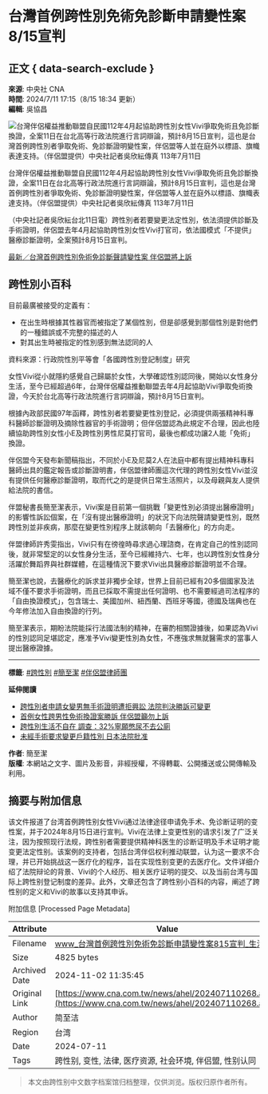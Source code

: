 # 台灣首例跨性別免術免診斷申請變性案 8/15宣判

## 正文 { data-search-exclude }


**來源**: 中央社 CNA  
**時間**: 2024/7/11 17:15（8/15 18:34 更新）  
**編輯**: 吳協昌  

![台灣伴侶權益推動聯盟自民國112年4月起協助跨性別女性Vivi爭取免術且免診斷換證，全案11日在台北高等行政法院進行言詞辯論，預計8月15日宣判，這也是台灣首例跨性別者爭取免術、免診斷證明變性案，伴侶盟等人並在庭外以標語、旗幟表達支持。（伴侶盟提供）中央社記者吳欣紜傳真 113年7月11日](https://imgcdn.cna.com.tw/www/WebPhotos/800/20240711/958x768_wmkn_0_C20240711000197.jpg)

台灣伴侶權益推動聯盟自民國112年4月起協助跨性別女性Vivi爭取免術且免診斷換證，全案11日在台北高等行政法院進行言詞辯論，預計8月15日宣判，這也是台灣首例跨性別者爭取免術、免診斷證明變性案，伴侶盟等人並在庭外以標語、旗幟表達支持。（伴侶盟提供）中央社記者吳欣紜傳真 113年7月11日

（中央社記者吳欣紜台北11日電）跨性別者若要變更法定性別，依法須提供診斷及手術證明，伴侶盟去年4月起協助跨性別女性Vivi打官司，依法國模式「不提供」醫療診斷證明，全案預計8月15日宣判。

[最新／台灣首例跨性別免術免診斷聲請變性案 伴侶盟將上訴](https://www.cna.com.tw/news/ahel/202408150295.aspx)

## 跨性別小百科

目前最廣被接受的定義有：

- 在出生時根據其性器官而被指定了某個性別，但是卻感覺到那個性別是對他們的一種錯誤或不完整的描述的人
- 對其出生時被指定的性別感到無法認同的人

資料來源：行政院性別平等會「各國跨性別登記制度」研究

女性Vivi從小就隱約感覺自己歸屬於女性，大學確認性別認同後，開始以女性身分生活，至今已經超過6年，台灣伴侶權益推動聯盟去年4月起協助Vivi爭取免術換證，今天於台北高等行政法院進行言詞辯論，預計8月15日宣判。

根據內政部民國97年函釋，跨性別者若要變更性別登記，必須提供兩張精神科專科醫師診斷證明及摘除性器官的手術證明；但伴侶盟認為此規定不合理，因此也陸續協助跨性別女性小E及跨性別男性尼莫打官司，最後也都成功讓2人能「免術」換證。

伴侶盟今天發布新聞稿指出，不同於小E及尼莫2人在法庭中都有提出精神科專科醫師出具的鑑定報告或診斷證明書，伴侶盟律師團這次代理的跨性別女性Vivi並沒有提供任何醫療診斷證明，取而代之的是提供日常生活照片，以及母親與友人提供給法院的書信。

伴盟秘書長簡至潔表示，Vivi案是目前第一個挑戰「變更性別必須提出醫療證明」的影響性訴訟個案，在「沒有提出醫療證明」的狀況下向法院聲請變更性別，既然跨性別並非疾病，那麼在變更性別程序上就該朝向「去醫療化」的方向走。

伴盟律師許秀雯指出，Vivi只有在徬徨時尋求過心理諮商，在肯定自己的性別認同後，就非常堅定的以女性身分生活，至今已經維持六、七年，也以跨性別女性身分活躍於舞蹈界與社群媒體，在這種情況下要求Vivi出具醫療診斷證明並不合理。

簡至潔也說，去醫療化的訴求並非獨步全球，世界上目前已經有20多個國家及法域不僅不要求手術證明，而且已採取不需提出任何證明、也不需要經過司法程序的「自由換證模式」，包含瑞士、美國加州、紐西蘭、西班牙等國，德國及瑞典也在今年修法加入自由換證的行列。

簡至潔表示，期盼法院能採行法國法制的精神，在審酌相關證據後，如果認為Vivi的性別認同足堪認定，應准予Vivi變更性別為女性，不應強求無就醫需求的當事人提出醫療證據。

---

**標籤**: [#跨性別](https://www.cna.com.tw/tag/17699/) [#簡至潔](https://www.cna.com.tw/tag/36089/) [#伴侶盟律師團](https://www.cna.com.tw/tag/44780/)

**延伸閱讀**

- [跨性別者申請女變男無手術證明遭拒興訟 法院判決勝訴可變更](https://www.cna.com.tw/news/asoc/202405300126.aspx)
- [首例女性跨男性免術換證案勝訴 伴侶盟籲勿上訴](https://www.cna.com.tw/news/ahel/202405300177.aspx)
- [跨性別生活不自在 調查：32%寧願憋尿不去公廁](https://www.cna.com.tw/news/ahel/202401180051.aspx)
- [未經手術要求變更戶籍性別 日本法院批准](https://www.cna.com.tw/news/aopl/202402070280.aspx)

**作者**: 簡至潔  
**版權**: 本網站之文字、圖片及影音，非經授權，不得轉載、公開播送或公開傳輸及利用。

## 摘要与附加信息

<!-- tcd_abstract -->
该文件报道了台湾首例跨性别女性Vivi通过法律途径申请免手术、免诊断证明的变性案，并于2024年8月15日进行宣判。Vivi在法律上变更性别的请求引发了广泛关注，因为按照现行法规，跨性别者需要提供精神科医生的诊断证明及手术证明才能变更法定性别。该案例的支持者，包括台湾伴侣权利推动联盟，认为这一要求不合理，并已开始挑战这一医疗化的程序，旨在实现性别变更的去医疗化。文件详细介绍了法院辩论的背景、Vivi的个人经历、相关医疗证明的提交、以及当前台湾与国际上跨性别登记制度的差异。此外，文章还包含了跨性别小百科的内容，阐述了跨性别的定义和Vivi的故事以支持其申诉。
<!-- tcd_abstract_end -->

附加信息 [Processed Page Metadata]

| Attribute       | Value                                  |
|-----------------|----------------------------------------|
| Filename        | www_台灣首例跨性別免術免診斷申請變性案815宣判_生活.md                             |
| Size            | 4825 bytes                           |
| Archived Date   | 2024-11-02 11:35:45                             |
| Original Link   | [https://www.cna.com.tw/news/ahel/202407110268.aspx](https://www.cna.com.tw/news/ahel/202407110268.aspx)                       |
| Author          | 简至洁                               |
| Region          | 台湾                               |
| Date            | 2024-07-11                                 |
| Tags            | 跨性别, 变性, 法律, 医疗资源, 社会环境, 伴侣盟, 性别认同                                 |
>
> 本文由跨性别中文数字档案馆归档整理，仅供浏览。版权归原作者所有。
>
